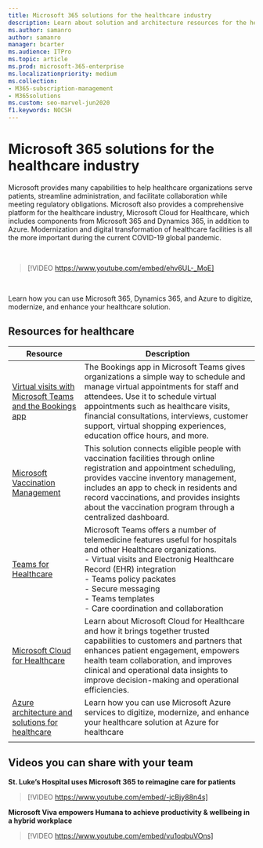 ```yaml
---
title: Microsoft 365 solutions for the healthcare industry
description: Learn about solution and architecture resources for the healthcare industry using Microsoft 365
ms.author: samanro
author: samanro
manager: bcarter
ms.audience: ITPro
ms.topic: article
ms.prod: microsoft-365-enterprise
ms.localizationpriority: medium
ms.collection: 
- M365-subscription-management
- M365solutions
ms.custom: seo-marvel-jun2020
f1.keywords: NOCSH
---
```


# Microsoft 365 solutions for the healthcare industry

Microsoft provides many capabilities to help healthcare organizations serve patients, streamline administration, and facilitate collaboration while meeting regulatory obligations. Microsoft also provides a comprehensive platform for the healthcare industry, Microsoft Cloud for Healthcare, which includes components from  Microsoft 365 and Dynamics 365, in addition to Azure. Modernization and digital transformation of healthcare facilities is all the more important during the current COVID-19 global pandemic.

<br>

> [!VIDEO https://www.youtube.com/embed/ehv6UL-_MoE]

<br>

Learn how you can use Microsoft 365, Dynamics 365, and Azure to digitize, modernize, and enhance your healthcare solution.

## Resources for healthcare

|Resource |Description  |
|---------|---------|
|  [Virtual visits with Microsoft Teams and the Bookings app](https://docs.microsoft.com/microsoftteams/expand-teams-across-your-org/bookings-virtual-visits)  |      The Bookings app in Microsoft Teams gives organizations a simple way to schedule and manage virtual appointments for staff and attendees. Use it to schedule virtual appointments such as healthcare visits, financial consultations, interviews, customer support, virtual shopping experiences, education office hours, and more.   |
|[Microsoft Vaccination Management](/dynamics365/industry/vaccination-management/overview)| This solution connects eligible people with vaccination facilities through online registration and appointment scheduling, provides vaccine inventory management, includes an app to check in residents and record vaccinations, and provides insights about the vaccination program through a centralized dashboard.|
|[Teams for Healthcare ](https://docs.microsoft.com/MicrosoftTeams/expand-teams-across-your-org/healthcare/teams-in-hc)    |  Microsoft Teams offers a number of telemedicine features useful for hospitals and other Healthcare organizations. <br>- Virtual visits and Electronig Healthcare Record (EHR) integration<br>- Teams policy packates<br>- Secure messaging<br>- Teams templates<br>- Care coordination and collaboration      |
|[Microsoft Cloud for Healthcare](https://docs.microsoft.com/industry/healthcare/overview)  | Learn about Microsoft Cloud for Healthcare and how it brings together trusted capabilities to customers and partners that enhances patient engagement, empowers health team collaboration, and improves clinical and operational data insights to improve decision-making and operational efficiencies.     |
| [Azure architecture and solutions for healthcare](https://docs.microsoft.com/azure/architecture/industries/healthcare)| Learn how you can use Microsoft Azure services to digitize, modernize, and enhance your healthcare solution at Azure for healthcare|
| | |

## Videos you can share with your team

**St. Luke’s Hospital uses Microsoft 365 to reimagine care for patients**
<br>

> [!VIDEO https://www.youtube.com/embed/-jcBjy88n4s]

**Microsoft Viva empowers Humana to achieve productivity & wellbeing in a hybrid workplace**

> [!VIDEO https://www.youtube.com/embed/vu1oqbuVOns]



<br>